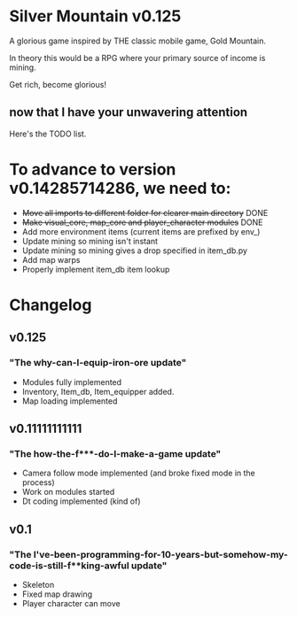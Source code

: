 # Silver Mountain v0.125
A glorious game inspired by THE classic mobile game, Gold Mountain.

In theory this would be a RPG where your primary source of income is mining.

Get rich, become glorious!

## now that I have your unwavering attention
Here's the TODO list.

# To advance to version v0.14285714286, we need to:
- ~~Move all imports to different folder for clearer main directory~~ DONE
- ~~Make visual_core, map_core and player_character modules~~ DONE
- Add more environment items (current items are prefixed by env_)
- Update mining so mining isn't instant
- Update mining so mining gives a drop specified in item_db.py
- Add map warps
- Properly implement item_db item lookup

# Changelog
## v0.125 
### "The why-can-I-equip-iron-ore update"
- Modules fully implemented
- Inventory, Item_db, Item_equipper added.
- Map loading implemented

## v0.11111111111 
### "The how-the-f***-do-I-make-a-game update"
- Camera follow mode implemented (and broke fixed mode in the process)
- Work on modules started
- Dt coding implemented (kind of)

## v0.1 
### "The I've-been-programming-for-10-years-but-somehow-my-code-is-still-f**king-awful update"
- Skeleton
- Fixed map drawing
- Player character can move
